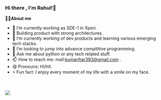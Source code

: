 
### Hi there , I'm Rahul!👋

<strong>👨‍💻About me</strong>   

- 🔭 I’m currently working as SDE-1 in Xperi.
- 🔭 Building product with strong architectures.
- 🌱 I’m currently working of dev products and learning various emerging tech stacks.
- 👯 I’m looking to jump into advance compititive programming.
- 💬 Ask me about python or any tech related stuff.
- 📫 How to reach me: mail:kumarjhar393@gmail.com .
- 😄 Pronouns: Hi/hII.
- ⚡ Fun fact: I enjoy every moment of my life with a smile on my face.
<br>

<!---<img src="https://github-readme-stats.vercel.app/api?username=rahuljha393&theme=algolia&show_icons=true"></img> --->
[![](https://visitcount.itsvg.in/api?id=rahulJha393&label=Profile%20Views&color=0&icon=5&pretty=true)](https://visitcount.itsvg.in)


